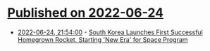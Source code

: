 # [Published on 2022-06-24](index.md)

* [2022-06-24, 21:54:00](https://soylentnews.org/article.pl?sid=22/06/24/0051202&from=rss) - [South Korea Launches First Successful Homegrown Rocket, Starting 'New Era' for Space Program](https://soylentnews.org/article.pl?sid=22/06/24/0051202&from=rss)

